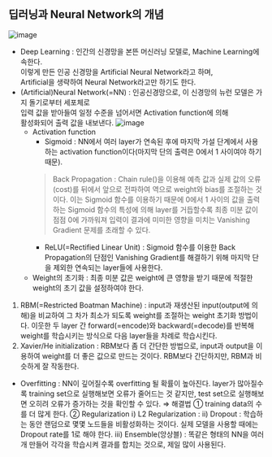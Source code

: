 ## 딥러닝과 Neural Network의 개념
![image](https://user-images.githubusercontent.com/55045082/91536644-f6c4c400-e94f-11ea-97de-9f304ec6c7a2.png)
* Deep Learning
: 인간의 신경망을 본뜬 머신러닝 모델로, Machine Learning에 속한다.  
이렇게 만든 인공 신경망을 Artificial Neural Network라고 하며,  
Artificial을 생략하여 Neural Network라고만 하기도 한다.
* (Artificial)Neural Network(=NN)
: 인공신경망으로, 이 신경망의 뉴런 모델은 가지 돌기로부터 세포체로  
입력 값을 받아들여 일정 수준을 넘어서면 Activation function에 의해  
활성화되어 출력 값을 내보낸다.
![image](https://user-images.githubusercontent.com/55045082/91536757-2b388000-e950-11ea-8a3d-84c48d1461c2.png)
  * Activation function
    * Sigmoid
    : NN에서 여러 layer가 연속된 후에 마지막 가설 단계에서 사용하는 activation function이다(마지막 단의 출력은 0에서 1 사이여야 하기 때문).
    > Back Propagation
    : Chain rule()을 이용해 예측 값과 실제 값의 오류(cost)를 뒤에서 앞으로 전파하여 역으로 weight와 bias를 조절하는 것이다. 이는 Sigmoid 함수를 이용하기 때문에 0에서 1 사이의 값을 출력하는 Sigmoid 함수의 특성에 의해 layer를 거듭할수록 최종 미분 값이 점점 0에 가까워져 입력이 결과에 미미한 영향을 미치는 Vanishing Gradient 문제를 초래할 수 있다.
    * ReLU(=Rectified Linear Unit)
    : Sigmoid 함수를 이용한 Back Propagation의 단점인 Vanishing Gradient를 해결하기 위해 마지막 단을 제외한 연속되는 layer들에 사용한다.
  * Weight의 초기화
: 최종 미분 값은 weight에 큰 영향을 받기 때문에 적절한 weight의 초기 값을 설정하여야 한다.
1) RBM(=Restricted Boatman Machine)
: input과 재생산된 input(output에 의해)을 비교하여 그 차가 최소가 되도록 weight를 조절하는 weight 초기화 방법이다. 이웃한 두 layer 간 forward(=encode)와 backward(=decode)를 반복해 weight를 학습시키는 방식으로 다음 layer들을 차례로 학습시킨다.
2) Xavier/He initialization
: RBM보다 좀 더 간단한 방법으로, input과 output을 이용하여 weight를 더 좋은 값으로 만드는 것이다. RBM보다 간단하지만, RBM과 비슷하게 잘 작동한다.
- Overfitting
: NN이 깊어질수록 overfitting 될 확률이 높아진다. layer가 많아질수록 training set으로 실행해보면 오류가 줄어드는 것 같지만, test set으로 실행해보면 오히려 오류가 증가하는 것을 확인할 수 있다.
⇒ 해결법
① training data의 수를 더 많게 한다.
② Regularization
ⅰ) L2 Regularization
: 
ⅱ) Dropout
: 학습하는 동안 랜덤으로 몇몇 노드들을 비활성화하는 것이다. 실제 모델을 사용할 때에는 Dropout rate를 1로 해야 한다.
ⅲ) Ensemble(앙상블)
: 똑같은 형태의 NN을 여러 개 만들어 각각을 학습시켜 결과를 합치는 것으로, 제일 많이 사용된다.
